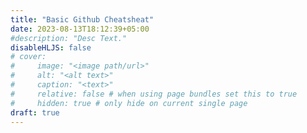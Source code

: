 ```yaml
---
title: "Basic Github Cheatsheat"
date: 2023-08-13T18:12:39+05:00
#description: "Desc Text."
disableHLJS: false
# cover:
#     image: "<image path/url>"
#     alt: "<alt text>"
#     caption: "<text>"
#     relative: false # when using page bundles set this to true
#     hidden: true # only hide on current single page
draft: true
---
```


